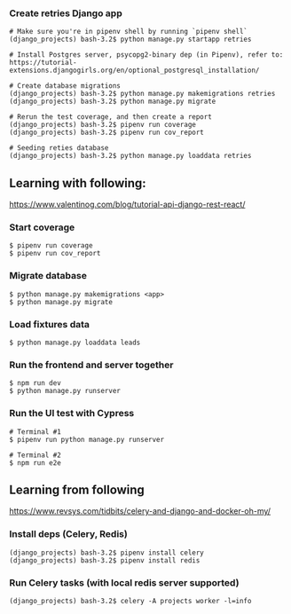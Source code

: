 
### Create retries Django app
```
# Make sure you're in pipenv shell by running `pipenv shell`
(django_projects) bash-3.2$ python manage.py startapp retries

# Install Postgres server, psycopg2-binary dep (in Pipenv), refer to:
https://tutorial-extensions.djangogirls.org/en/optional_postgresql_installation/

# Create database migrations
(django_projects) bash-3.2$ python manage.py makemigrations retries
(django_projects) bash-3.2$ python manage.py migrate

# Rerun the test coverage, and then create a report
(django_projects) bash-3.2$ pipenv run coverage
(django_projects) bash-3.2$ pipenv run cov_report

# Seeding reties database
(django_projects) bash-3.2$ python manage.py loaddata retries
```


## Learning with following:
https://www.valentinog.com/blog/tutorial-api-django-rest-react/

### Start coverage
```
$ pipenv run coverage
$ pipenv run cov_report
```

### Migrate database
```
$ python manage.py makemigrations <app>
$ python manage.py migrate
```

### Load fixtures data
```
$ python manage.py loaddata leads
```

### Run the frontend and server together
```
$ npm run dev
$ python manage.py runserver
```

### Run the UI test with Cypress
```
# Terminal #1
$ pipenv run python manage.py runserver

# Terminal #2
$ npm run e2e
```

## Learning from following
https://www.revsys.com/tidbits/celery-and-django-and-docker-oh-my/

### Install deps (Celery, Redis)
```
(django_projects) bash-3.2$ pipenv install celery
(django_projects) bash-3.2$ pipenv install redis
```

### Run Celery tasks (with local redis server supported)
```
(django_projects) bash-3.2$ celery -A projects worker -l=info
```
```
